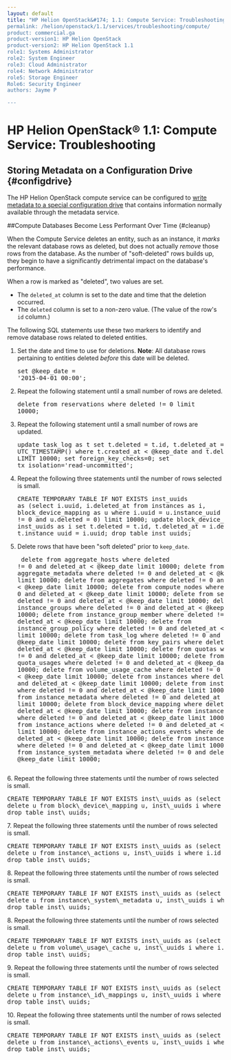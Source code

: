 ```yaml
---
layout: default
title: "HP Helion OpenStack&#174; 1.1: Compute Service: Troubleshooting 
permalink: /helion/openstack/1.1/services/troubleshooting/compute/
product: commercial.ga
product-version1: HP Helion OpenStack
product-version2: HP Helion OpenStack 1.1
role1: Systems Administrator 
role2: System Engineer
role3: Cloud Administrator
role4: Network Administrator
role5: Storage Engineer
Role6: Security Engineer
authors: Jayme P

---
```

<!--UNDER REVISION-->

<script>

function PageRefresh {
onLoad="window.refresh"
}

PageRefresh();

</script>

# HP Helion OpenStack&#174; 1.1: Compute Service: Troubleshooting

## Storing Metadata on a Configuration Drive {#configdrive}
<!--DOCS-950-->
The HP Helion OpenStack compute service can be configured to [write metadata to a special configuration drive](/helion/openstack/1.1/services/compute/overview/configdrive/) that contains information normally available through the metadata service. 

##Compute Databases Become Less Performant Over Time {#cleanup}
<!--DOCS-1183-->
When the Compute Service deletes an entity, such as an instance, it *marks* the relevant database rows as deleted, but does not actually *remove* those rows from the database. As the number of "soft-deleted" rows builds up, they begin to have a significantly detrimental impact on the database's performance.

When a row is marked as "deleted", two values are set.

- The `deleted_at` column is set to the date and time that the deletion occurred. 
- The `deleted` column is set to a non-zero value. (The value of the row's `id` column.)

The following SQL statements use these two markers to identify and remove database rows related to deleted entities.

1. Set the date and time to use for deletions. **Note**: All database rows pertaining to entities deleted *before* this date will be deleted.<pre>set @keep\_date = '2015-04-01 00:00';</pre>

1. Repeat the following statement until a small number of rows are deleted. <pre>delete from reservations where deleted != 0 limit 10000;</pre>

2. Repeat the following statement until a small number of rows are updated.<pre>update task\_log as t set t.deleted = t.id, t.deleted\_at = UTC\_TIMESTAMP() where t.created\_at < @keep\_date and t.deleted = 0 LIMIT 10000;
set foreign\_key\_checks=0;
set tx\_isolation='read-uncommitted';</pre>
4. Repeat the following three statements until the number of rows selected is small.<pre>CREATE TEMPORARY TABLE IF NOT EXISTS inst\_uuids as (select i.uuid, i.deleted\_at from instances as i, block\_device\_mapping as u where i.uuid = u.instance\_uuid and i.deleted != 0 and u.deleted = 0) limit 10000;
update block\_device\_mapping as t, inst\_uuids as i set t.deleted = t.id, t.deleted\_at = i.deleted\_at where t.instance\_uuid = i.uuid;
drop table inst\_uuids;</pre>
5. Delete rows that have been "soft deleted" prior to `keep_date`.<pre>
delete from aggregate\_hosts where deleted != 0 and deleted\_at < @keep\_date limit 10000;
delete from aggregate\_metadata where deleted != 0 and deleted\_at < @keep\_date limit 10000;
delete from aggregates where deleted != 0 and deleted\_at < @keep\_date limit 10000;
delete from compute\_nodes  where deleted != 0 and deleted\_at < @keep\_date limit 10000;
delete from services where deleted != 0 and deleted\_at < @keep\_date limit 10000;
delete from instance\_groups where deleted != 0 and deleted\_at < @keep\_date limit 10000;
delete from instance\_group\_member where deleted != 0 and deleted\_at < @keep\_date limit 10000;
delete from instance\_group\_policy where deleted != 0 and deleted\_at < @keep\_date limit 10000;
delete from task\_log where deleted != 0 and deleted\_at < @keep\_date limit 10000;
delete from key\_pairs where deleted != 0 and deleted\_at < @keep\_date limit 10000;
delete from quotas where deleted != 0 and deleted\_at < @keep\_date limit 10000;
delete from quota\_usages where deleted != 0 and deleted\_at < @keep\_date limit 10000;
delete from volume\_usage\_cache where deleted != 0 and deleted\_at < @keep\_date limit 10000;
delete from instances where deleted != 0 and deleted\_at < @keep\_date limit 10000;
delete from instance\_faults where deleted != 0 and deleted\_at < @keep\_date limit 10000;
delete from instance\_metadata where deleted != 0 and deleted\_at < @keep\_date limit 10000;
delete from block\_device\_mapping where deleted != 0 and deleted\_at < @keep\_date limit 10000;
delete from instance\_id\_mappings where deleted != 0 and deleted\_at < @keep\_date limit 10000;
delete from instance\_actions where deleted != 0 and deleted\_at < @keep\_date limit 10000;
delete from instance\_actions\_events where deleted != 0 and deleted\_at < @keep\_date limit 10000;
delete from instance\_info\_caches where deleted != 0 and deleted\_at < @keep\_date limit 10000;
delete from instance\_system\_metadata where deleted != 0 and deleted\_at < @keep\_date limit 10000;
</pre>
6. Repeat the following three statements until the number of rows selected is small.<pre>CREATE TEMPORARY TABLE IF NOT EXISTS inst\_uuids as (select u.id from block\_device\_mapping as u where u.instance\_uuid not in (select uuid from instances where uuid = u.instance\_uuid)) limit 10000;
delete u from block\_device\_mapping u, inst\_uuids i where i.id = u.id;
drop table inst\_uuids;</pre>
7. Repeat the following three statements until the number of rows selected is small.<pre>
CREATE TEMPORARY TABLE IF NOT EXISTS inst\_uuids as (select u.id from instance\_actions as u where u.instance\_uuid not in (select uuid from instances where uuid = u.instance\_uuid)) limit 10000;
delete u from instance\_actions u, inst\_uuids i where i.id = u.id;
drop table inst\_uuids;</pre>
8. Repeat the following three statements until the number of rows selected is small.<pre>
CREATE TEMPORARY TABLE IF NOT EXISTS inst\_uuids as (select u.id from instance\_system\_metadata as u where u.instance\_uuid not in (select uuid from instances where uuid = u.instance\_uuid)) limit 10000;
delete u from instance\_system\_metadata u, inst\_uuids i where i.id = u.id;
drop table inst\_uuids;</pre>
8. Repeat the following three statements until the number of rows selected is small.<pre>
CREATE TEMPORARY TABLE IF NOT EXISTS inst\_uuids as (select u.id from volume\_usage\_cache as u where u.instance\_uuid not in (select uuid from instances where uuid = u.instance\_uuid)) limit 10000;
delete u from volume\_usage\_cache u, inst\_uuids i where i.id = u.id;
drop table inst\_uuids;</pre>
9. Repeat the following three statements until the number of rows selected is small. <pre>
CREATE TEMPORARY TABLE IF NOT EXISTS inst\_uuids as (select u.id from instance\_id\_mappings as u where u.uuid not in (select uuid from instances where uuid = u.uuid)) limit 10000;
delete u from instance\_id\_mappings u, inst\_uuids i where i.id = u.id;
drop table inst\_uuids;</pre>
10. Repeat the following three statements until the number of rows selected is small. <pre>CREATE TEMPORARY TABLE IF NOT EXISTS inst\_uuids as (select u.id from instance\_actions\_events as u where u.action\_id not in (select id from instance\_actions where id = u.action\_id)) limit 10000;
delete u from instance\_actions\_events u, inst\_uuids i where i.id = u.id;
drop table inst\_uuids;
</pre>

